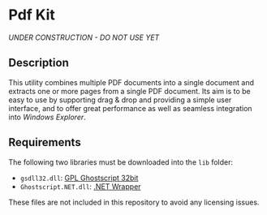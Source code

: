 Pdf Kit
=======

*UNDER CONSTRUCTION - DO NOT USE YET*


Description
-----------
This utility combines multiple PDF documents into a single document and
extracts one or more pages from a single PDF document.
Its aim is to be easy to use by supporting drag & drop and providing a simple
user interface, and to offer great performance as well as seamless integration
into *Windows Explorer*.


Requirements
------------
The following two libraries must be downloaded into the `lib` folder:
- `gsdll32.dll`: [GPL Ghostscript 32bit](https://github.com/ArtifexSoftware/ghostpdl-downloads/releases/)
- `Ghostscript.NET.dll`: [.NET Wrapper](https://github.com/jhabjan/Ghostscript.NET/releases/)

These files are not included in this repository to avoid any licensing issues.
